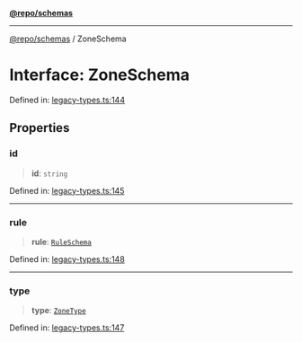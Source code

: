 [**@repo/schemas**](../README.md)

---

[@repo/schemas](../README.md) / ZoneSchema

# Interface: ZoneSchema

Defined in: [legacy-types.ts:144](https://github.com/alexqguo/drinking-board-game-v3/blob/b790afaa2e3b8fa2b8d92187d67ae85cb9db6cc2/packages/schemas/src/legacy-types.ts#L144)

## Properties

### id

> **id**: `string`

Defined in: [legacy-types.ts:145](https://github.com/alexqguo/drinking-board-game-v3/blob/b790afaa2e3b8fa2b8d92187d67ae85cb9db6cc2/packages/schemas/src/legacy-types.ts#L145)

---

### rule

> **rule**: [`RuleSchema`](../type-aliases/RuleSchema.md)

Defined in: [legacy-types.ts:148](https://github.com/alexqguo/drinking-board-game-v3/blob/b790afaa2e3b8fa2b8d92187d67ae85cb9db6cc2/packages/schemas/src/legacy-types.ts#L148)

---

### type

> **type**: [`ZoneType`](../enumerations/ZoneType.md)

Defined in: [legacy-types.ts:147](https://github.com/alexqguo/drinking-board-game-v3/blob/b790afaa2e3b8fa2b8d92187d67ae85cb9db6cc2/packages/schemas/src/legacy-types.ts#L147)
